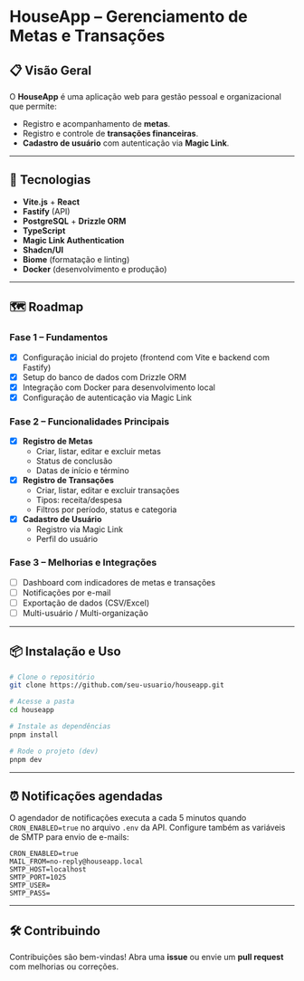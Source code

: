 # HouseApp – Gerenciamento de Metas e Transações

## 📋 Visão Geral
O **HouseApp** é uma aplicação web para gestão pessoal e organizacional que permite:
- Registro e acompanhamento de **metas**.
- Registro e controle de **transações financeiras**.
- **Cadastro de usuário** com autenticação via **Magic Link**.

---

## 🚀 Tecnologias
- **Vite.js** + **React**
- **Fastify** (API)
- **PostgreSQL** + **Drizzle ORM**
- **TypeScript**
- **Magic Link Authentication**
- **Shadcn/UI**
- **Biome** (formatação e linting)
- **Docker** (desenvolvimento e produção)

---

## 🗺️ Roadmap

### **Fase 1 – Fundamentos**
- [x] Configuração inicial do projeto (frontend com Vite e backend com Fastify)
- [x] Setup do banco de dados com Drizzle ORM
- [x] Integração com Docker para desenvolvimento local
- [x] Configuração de autenticação via Magic Link

### **Fase 2 – Funcionalidades Principais**
- [x] **Registro de Metas**
  - Criar, listar, editar e excluir metas
  - Status de conclusão
  - Datas de início e término
- [x] **Registro de Transações**
  - Criar, listar, editar e excluir transações
  - Tipos: receita/despesa
  - Filtros por período, status e categoria
- [x] **Cadastro de Usuário**
  - Registro via Magic Link
  - Perfil do usuário

### **Fase 3 – Melhorias e Integrações**
- [ ] Dashboard com indicadores de metas e transações
- [ ] Notificações por e-mail
- [ ] Exportação de dados (CSV/Excel)
- [ ] Multi-usuário / Multi-organização

---

## 📦 Instalação e Uso

```bash
# Clone o repositório
git clone https://github.com/seu-usuario/houseapp.git

# Acesse a pasta
cd houseapp

# Instale as dependências
pnpm install

# Rode o projeto (dev)
pnpm dev
```

---

## ⏰ Notificações agendadas

O agendador de notificações executa a cada 5 minutos quando `CRON_ENABLED=true` no arquivo `.env` da API.
Configure também as variáveis de SMTP para envio de e-mails:

```
CRON_ENABLED=true
MAIL_FROM=no-reply@houseapp.local
SMTP_HOST=localhost
SMTP_PORT=1025
SMTP_USER=
SMTP_PASS=
```

---

## 🛠️ Contribuindo
Contribuições são bem-vindas!
Abra uma **issue** ou envie um **pull request** com melhorias ou correções.